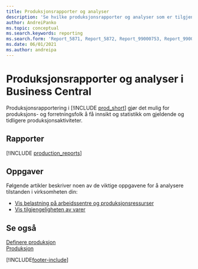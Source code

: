 ```yaml
---
title: Produksjonsrapporter og analyser
description: 'Se hvilke produksjonsrapporter og analyser som er tilgjengelige i standardversjonen av Business Central, slik at du kan holde oversikt over virksomheten.'
author: AndreiPanko
ms.topic: conceptual
ms.search.keywords: reporting
ms.search.form: 'Report_5871, Report_5872, Report_99000753, Report_99000756, Report_99000757, Report_99000758, Report_99000791, Report_99000780, Report_99000783, Report_99000784, Report_99000788, Report_99000767'
ms.date: 06/01/2021
ms.author: andreipa
---
```

# Produksjonsrapporter og analyser i Business Central

Produksjonsrapportering i [!INCLUDE [prod_short](includes/prod_short.md)] gjør det mulig for produksjons- og forretningsfolk å få innsikt og statistikk om gjeldende og tidligere produksjonsaktiviteter.  

## Rapporter
[!INCLUDE [production_reports](includes/production-reports-include.md)]

## Oppgaver

Følgende artikler beskriver noen av de viktige oppgavene for å analysere tilstanden i virksomheten din:

* [Vis belastning på arbeidssentre og produksjonsressurser](production-how-to-view-the-load-on-work-centers.md)  
* [Vis tilgjengeligheten av varer](inventory-how-availability-overview.md)

## Se også

[Definere produksjon](production-configure-production-processes.md)  
[Produksjon](production-manage-manufacturing.md)  

[!INCLUDE[footer-include](includes/footer-banner.md)]
